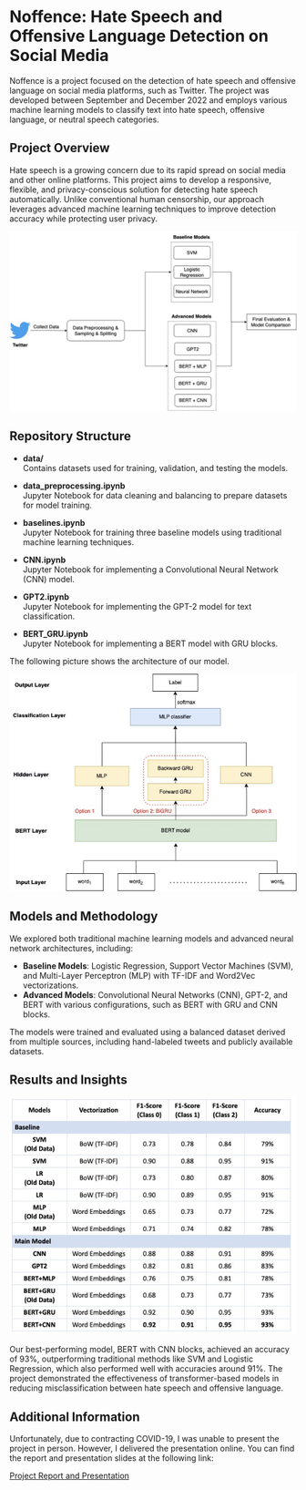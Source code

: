 # Noffence: Hate Speech and Offensive Language Detection on Social Media

Noffence is a project focused on the detection of hate speech and offensive language on social media platforms, such as Twitter. The project was developed between September and December 2022 and employs various machine learning models to classify text into hate speech, offensive language, or neutral speech categories.

## Project Overview

Hate speech is a growing concern due to its rapid spread on social media and other online platforms. This project aims to develop a responsive, flexible, and privacy-conscious solution for detecting hate speech automatically. Unlike conventional human censorship, our approach leverages advanced machine learning techniques to improve detection accuracy while protecting user privacy.

![Overall Workflow for Project ](images/overall_workflow.jpg)

## Repository Structure

- **data/**  
  Contains datasets used for training, validation, and testing the models.

- **data_preprocessing.ipynb**  
  Jupyter Notebook for data cleaning and balancing to prepare datasets for model training.

- **baselines.ipynb**  
  Jupyter Notebook for training three baseline models using traditional machine learning techniques.

- **CNN.ipynb**  
  Jupyter Notebook for implementing a Convolutional Neural Network (CNN) model.

- **GPT2.ipynb**  
  Jupyter Notebook for implementing the GPT-2 model for text classification.


- **BERT_GRU.ipynb**  
  Jupyter Notebook for implementing a BERT model with GRU blocks.

 The following picture shows the architecture of our model. 

![BERT Architectures with Potential Classification Layer](images/bert_gru.jpg)

## Models and Methodology

We explored both traditional machine learning models and advanced neural network architectures, including:

- **Baseline Models**: Logistic Regression, Support Vector Machines (SVM), and Multi-Layer Perceptron (MLP) with TF-IDF and Word2Vec vectorizations.
- **Advanced Models**: Convolutional Neural Networks (CNN), GPT-2, and BERT with various configurations, such as BERT with GRU and CNN blocks.

The models were trained and evaluated using a balanced dataset derived from multiple sources, including hand-labeled tweets and publicly available datasets.

## Results and Insights

![Model Performance Comparison](images/model_performance.jpg)

Our best-performing model, BERT with CNN blocks, achieved an accuracy of 93%, outperforming traditional methods like SVM and Logistic Regression, which also performed well with accuracies around 91%. The project demonstrated the effectiveness of transformer-based models in reducing misclassification between hate speech and offensive language.

## Additional Information

Unfortunately, due to contracting COVID-19, I was unable to present the project in person. However, I delivered the presentation online. You can find the report and presentation slides at the following link:

[Project Report and Presentation](https://www.eecg.utoronto.ca/~jayar/ece1786.2022/noffence.html)